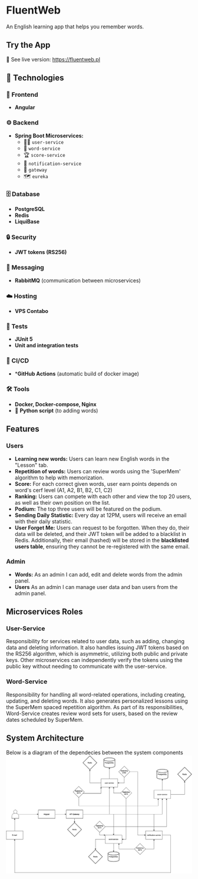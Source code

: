 # FluentWeb
An English learning app that helps you remember words.

## Try the App 
🔗 See live version: https://fluentweb.pl

## 🚀 Technologies  

### 🎨 Frontend  
- **Angular**  

### ⚙️ Backend  
- **Spring Boot Microservices:**  
  - 🧑‍💻 `user-service`  
  - 📖 `word-service`  
  - 🏆 `score-service`  
  - 🔔 `notification-service`  
  - 🚪 `gateway`  
  - 🗺 `eureka`  

### 🗄 Database  
- **PostgreSQL**  
- **Redis**  
- **LiquiBase**  

### 🔒 Security  
- **JWT tokens (RS256)**  

### 📡 Messaging  
- **RabbitMQ** (communication between microservices)  

### ☁️ Hosting  
- **VPS Contabo**  

### 🧪 Tests  
- **JUnit 5**
- **Unit and integration tests**

### 🔄 CI/CD
- ***GitHub Actions** (automatic build of docker image)
### 🛠 Tools  
- **Docker, Docker-compose, Nginx**  
- 🐍 **Python script** (to adding words)


## Features
### Users
- **Learning new words:** Users can learn new English words in the "Lesson" tab.
- **Repetition of words:** Users can review words using the 'SuperMem' algorithm to help with memorization.
- **Score:** For each correct given words, user earn points depends on word's cerf level (A1, A2, B1, B2, C1, C2)
- **Ranking:** Users can compete with each other and view the top 20 users, as well as their own position on the list.
- **Podium:** The top three users will be featured on the podium.
- **Sending Daily Statistic:** Every day at 12PM, users will receive an email with their daily statistic.
- **User Forget Me:** Users can request to be forgotten. When they do, their data will be deleted, and their JWT token will be added to a blacklist in Redis. Additionally, their email (hashed) will be stored in the **blacklisted users table**, ensuring they cannot be re-registered with the same email.
### Admin
- **Words:** As an admin I can add, edit and delete words from the admin panel.
- **Users**  As an admin I can manage user data and ban users from the admin panel.

## Microservices Roles
### User-Service
Responsibility for services related to user data, such as adding, changing data and deleting information. It also handles issuing JWT tokens based on the RS256 algorithm, which is asymmetric, utilizing both public and private keys. Other microservices can independently verify the tokens using the public key without needing to communicate with the user-service.
### Word-Service
Responsibility for handling all word-related operations, including creating, updating, and deleting words. It also generates personalized lessons using the SuperMem spaced repetition algorithm.
As part of its responsibilities, Word-Service creates review word sets for users, based on the review dates scheduled by SuperMem.
## System Architecture

Below is a diagram of the dependecies between the system components
![System Architecture](docs/diagram.png)
